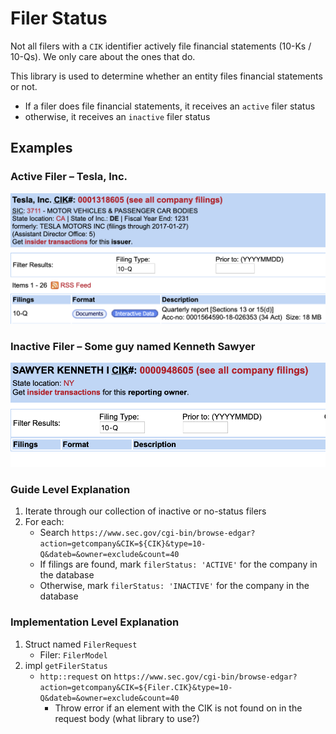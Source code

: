 # Filer Status
Not all filers with a `CIK` identifier actively file financial statements (10-Ks / 10-Qs). We only care about the ones that do.

This library is used to determine whether an entity files financial statements or not.
- If a filer does file financial statements, it receives an `active` filer status
- otherwise, it receives an `inactive` filer status
## Examples
### Active Filer – Tesla, Inc.
![active filer example – Tesla](../../assets/images/docs/active_filer_example_tesla.png)
### Inactive Filer – Some guy named Kenneth Sawyer
![inactive filer example – Sawyer](../../assets/images/docs/inactive_filer_example_sawyer.png)
### Guide Level Explanation
1. Iterate through our collection of inactive or no-status filers
2. For each:
    - Search `https://www.sec.gov/cgi-bin/browse-edgar?action=getcompany&CIK=${CIK}&type=10-Q&dateb=&owner=exclude&count=40`
    - If filings are found, mark `filerStatus: 'ACTIVE'` for the company in the database
    - Otherwise, mark `filerStatus: 'INACTIVE'` for the company in the database
### Implementation Level Explanation
1. Struct named `FilerRequest`
    - Filer: `FilerModel`
2. impl `getFilerStatus`
    - `http::request` on `https://www.sec.gov/cgi-bin/browse-edgar?action=getcompany&CIK=${Filer.CIK}&type=10-Q&dateb=&owner=exclude&count=40`
        - Throw error if an <a> element with the CIK is not found on in the request body (what library to use?)
